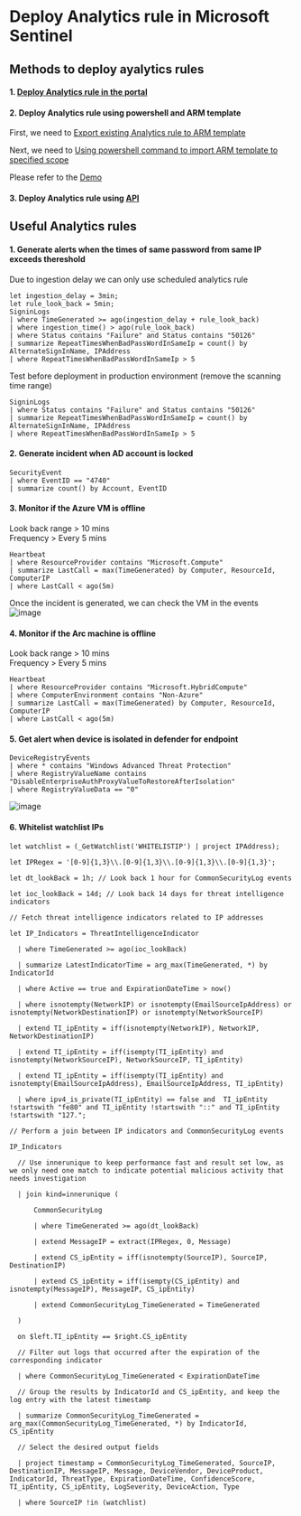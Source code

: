 # Deploy Analytics rule in Microsoft Sentinel

## Methods to deploy ayalytics rules
#### 1. [Deploy Analytics rule in the portal](https://learn.microsoft.com/en-us/azure/sentinel/import-export-analytics-rules)
#### 2. Deploy Analytics rule using powershell and ARM template

First, we need to [Export existing Analytics rule to ARM template](https://learn.microsoft.com/en-us/azure/sentinel/import-export-analytics-rules#export-rules)

Next, we need to [Using powershell command to import ARM template to specified scope](https://learn.microsoft.com/en-us/azure/azure-resource-manager/templates/deploy-powershell#deployment-scope)

Please refer to the [Demo](https://github.com/guguji666666/GJS-Sentinel-Tips/blob/main/Repository%20integration/Export%20contents%20to%20ARM%20templates/Export%20analytics%20rules.md#optional-use-powershell-to-import-arm-template)

#### 3. Deploy Analytics rule using [API](https://learn.microsoft.com/en-us/rest/api/securityinsights/stable/alert-rules)

## Useful Analytics rules

#### 1. Generate alerts when the times of same password from same IP exceeds thereshold

Due to ingestion delay we can only use scheduled analytics rule
```kusto
let ingestion_delay = 3min;
let rule_look_back = 5min;
SigninLogs
| where TimeGenerated >= ago(ingestion_delay + rule_look_back)
| where ingestion_time() > ago(rule_look_back)
| where Status contains "Failure" and Status contains "50126"
| summarize RepeatTimesWhenBadPassWordInSameIp = count() by AlternateSignInName, IPAddress
| where RepeatTimesWhenBadPassWordInSameIp > 5
```

Test before deployment in production environment (remove the scanning time range)
```kusto
SigninLogs
| where Status contains "Failure" and Status contains "50126"
| summarize RepeatTimesWhenBadPassWordInSameIp = count() by AlternateSignInName, IPAddress
| where RepeatTimesWhenBadPassWordInSameIp > 5
```

#### 2. Generate incident when AD account is locked
```kusto
SecurityEvent
| where EventID == "4740"
| summarize count() by Account, EventID
```

#### 3. Monitor if the Azure VM is offline
Look back range > 10 mins <br>
Frequency > Every 5 mins
```kusto
Heartbeat
| where ResourceProvider contains "Microsoft.Compute"
| summarize LastCall = max(TimeGenerated) by Computer, ResourceId, ComputerIP
| where LastCall < ago(5m)
```
Once the incident is generated, we can check the VM in the events <br>
![image](https://user-images.githubusercontent.com/96930989/236965945-220d3c6c-7911-4ddc-83a2-e18828384909.png)

#### 4. Monitor if the Arc machine is offline
Look back range > 10 mins <br>
Frequency > Every 5 mins
```kusto
Heartbeat
| where ResourceProvider contains "Microsoft.HybridCompute"
| where ComputerEnvironment contains "Non-Azure"
| summarize LastCall = max(TimeGenerated) by Computer, ResourceId, ComputerIP
| where LastCall < ago(5m)
```

#### 5. Get alert when device is isolated in defender for endpoint
```kusto
DeviceRegistryEvents
| where * contains "Windows Advanced Threat Protection"
| where RegistryValueName contains "DisableEnterpriseAuthProxyValueToRestoreAfterIsolation"
| where RegistryValueData == "0"
```
![image](https://github.com/guguji666666/GJS-Sentinel-Tips/assets/96930989/2ffee352-f97b-4e69-83cd-68f61b8c7943)

#### 6. Whitelist watchlist IPs
```kql
let watchlist = (_GetWatchlist('WHITELISTIP') | project IPAddress);

let IPRegex = '[0-9]{1,3}\\.[0-9]{1,3}\\.[0-9]{1,3}\\.[0-9]{1,3}';

let dt_lookBack = 1h; // Look back 1 hour for CommonSecurityLog events

let ioc_lookBack = 14d; // Look back 14 days for threat intelligence indicators

// Fetch threat intelligence indicators related to IP addresses

let IP_Indicators = ThreatIntelligenceIndicator

  | where TimeGenerated >= ago(ioc_lookBack)

  | summarize LatestIndicatorTime = arg_max(TimeGenerated, *) by IndicatorId

  | where Active == true and ExpirationDateTime > now()

  | where isnotempty(NetworkIP) or isnotempty(EmailSourceIpAddress) or isnotempty(NetworkDestinationIP) or isnotempty(NetworkSourceIP)

  | extend TI_ipEntity = iff(isnotempty(NetworkIP), NetworkIP, NetworkDestinationIP)

  | extend TI_ipEntity = iff(isempty(TI_ipEntity) and isnotempty(NetworkSourceIP), NetworkSourceIP, TI_ipEntity)

  | extend TI_ipEntity = iff(isempty(TI_ipEntity) and isnotempty(EmailSourceIpAddress), EmailSourceIpAddress, TI_ipEntity)

  | where ipv4_is_private(TI_ipEntity) == false and  TI_ipEntity !startswith "fe80" and TI_ipEntity !startswith "::" and TI_ipEntity !startswith "127.";

// Perform a join between IP indicators and CommonSecurityLog events

IP_Indicators

  // Use innerunique to keep performance fast and result set low, as we only need one match to indicate potential malicious activity that needs investigation

  | join kind=innerunique (

      CommonSecurityLog

      | where TimeGenerated >= ago(dt_lookBack)

      | extend MessageIP = extract(IPRegex, 0, Message)

      | extend CS_ipEntity = iff(isnotempty(SourceIP), SourceIP, DestinationIP)

      | extend CS_ipEntity = iff(isempty(CS_ipEntity) and isnotempty(MessageIP), MessageIP, CS_ipEntity)

      | extend CommonSecurityLog_TimeGenerated = TimeGenerated

  )

  on $left.TI_ipEntity == $right.CS_ipEntity

  // Filter out logs that occurred after the expiration of the corresponding indicator

  | where CommonSecurityLog_TimeGenerated < ExpirationDateTime

  // Group the results by IndicatorId and CS_ipEntity, and keep the log entry with the latest timestamp

  | summarize CommonSecurityLog_TimeGenerated = arg_max(CommonSecurityLog_TimeGenerated, *) by IndicatorId, CS_ipEntity

  // Select the desired output fields

  | project timestamp = CommonSecurityLog_TimeGenerated, SourceIP, DestinationIP, MessageIP, Message, DeviceVendor, DeviceProduct, IndicatorId, ThreatType, ExpirationDateTime, ConfidenceScore, TI_ipEntity, CS_ipEntity, LogSeverity, DeviceAction, Type

  | where SourceIP !in (watchlist)
```
